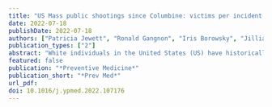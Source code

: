 ```yaml
---
title: "US Mass public shootings since Columbine: victims per incident by race and ethnicity of the perpetrator"
date: 2022-07-18
publishDate: 2022-07-18
authors: ["Patricia Jewett", "Ronald Gangnon", "Iris Borowsky", "Jillian Peterson", "Eunice Areba", "Andrew Kiragu", "James Densley"]
publication_types: ["2"]
abstract: "White individuals in the United States (US) have historically had disproportionate access to firearms. The real-life availability of firearms, including those most lethal, may still be greater among White populations, manifesting in the number of victims in shootings. We compared the severity of US mass public shootings since Columbine by race and/or ethnicity of the perpetrator using The Violence Project Database of Mass Shooters, assessing fatalities (minimum four), total victims, type, and legal status of guns used. We used data visualization and Quasi-Poisson regression of victims minus four – accounting for truncation at 4 fatalities – to assess fatality and total victim rates comparing Non-Hispanic (NH) White with NH Black shooters, using winsorization to account for outlier bias from the 2017 Las Vegas shooting. In 104 total mass public shootings until summer 2021, NH White shooters had higher median fatalities (6 [IQR 5-9] versus 5 [IQR 4-6]) and total victims (9 [IQR 6-19] versus 7 [IQR 5-12]) per incident. Confidence intervals of NH Black versus NH White fatalities rate ratios (RR) ranged from 0.17-1.15, and of total victim RRs from 0.15-1.04. White shooters were overrepresented in mass public shootings with the most victims, typically involving legally owned assault rifles. To better understand the consequences when firearms are readily available, including assault rifles, we need a database of all US gun violence. Our assessment of total victims beyond fatalities emphasizes the large number of US gun violence survivors and the need to understand their experiences to capture the full impact of gun violence."
featured: false
publication: "*Preventive Medicine*"
publication_short: "*Prev Med*"
url_pdf: 
doi: 10.1016/j.ypmed.2022.107176
---
```


